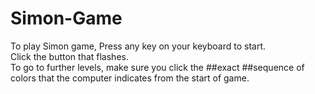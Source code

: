 # Simon-Game
To play Simon game, Press any key on your keyboard to start. <br>
Click the button that flashes.<br>
To go to further levels, make sure you click the ##exact ##sequence of colors that the computer indicates from the start of game. 
